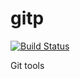 # gitp

[![Build Status](https://github.com/j5pu/gitp/workflows/main/badge.svg)](https://github.com/gitp/asdf-batect/actions)

Git tools
